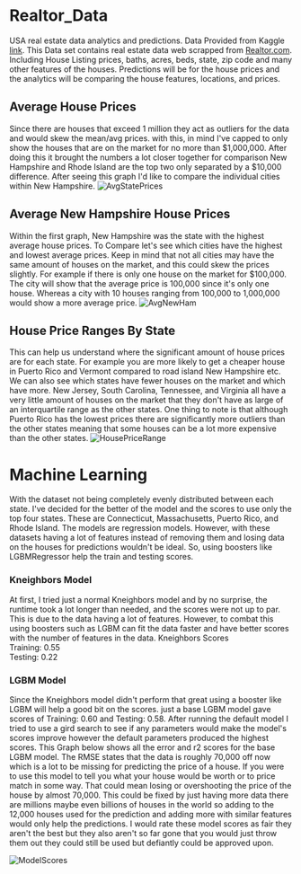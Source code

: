 # Realtor_Data
USA real estate data analytics and predictions. Data Provided from Kaggle [link](https://www.kaggle.com/datasets/ahmedshahriarsakib/usa-real-estate-dataset). This Data set contains real estate data web scrapped from [Realtor.com](https://www.realtor.com/). Including House Listing prices, baths, acres, beds, state, zip code and many other features of the houses. Predictions will be for the house prices and the analytics will be comparing the house features, locations, and prices. 


## Average House Prices 
Since there are houses that exceed 1 million they act as outliers for the data and would skew the mean/avg prices. with this, in mind I've capped to only show the houses that are on the market for no more than $1,000,000. After doing this it brought the numbers a lot closer together for comparison New Hampshire and Rhode Island are the top two only separated by a $10,000 difference. After seeing this graph I'd like to compare the individual cities within New Hampshire. 
![AvgStatePrices](https://i.gyazo.com/769a042985eb70761f076e6a51da06f1.png)



## Average New Hampshire House Prices
Within the first graph, New Hampshire was the state with the highest average house prices. To Compare let's see which cities have the highest and lowest average prices. Keep in mind that not all cities may have the same amount of houses on the market, and this could skew the prices slightly. For example if there is only one house on the market for $100,000. The city will show that the average price is 100,000 since it's only one house. Whereas a city with 10 houses ranging from 100,000 to 1,000,000 would show a more average price.
![AvgNewHam](https://i.gyazo.com/3b31da8b443953a84efb843489bd1936.png)


## House Price Ranges By State
This can help us understand where the significant amount of house prices are for each state. For example you 
are more likely to get a cheaper house in Puerto Rico and Vermont compared to road island New Hampshire etc. We can also see which states have fewer houses on the market and which have more. New Jersey, South Carolina, Tennessee, and Virginia all have a very little amount of houses on the market that they don't have as large of an interquartile range as the other states. One thing to note is that although Puerto Rico has the lowest prices there are significantly more outliers than the other states meaning that some houses can be a lot more expensive than the other states. 
![HousePriceRange](https://i.gyazo.com/43510139886e95e08bb01ec118337668.png)



# Machine Learning 
With the dataset not being completely evenly distributed between each state. I've decided for the better of the model and the scores to use only the top four states. These are Connecticut, Massachusetts, Puerto Rico, and Rhode Island. The models are regression models. However, with these datasets having a lot of features instead of removing them and losing data on the houses for predictions wouldn't be ideal. So, using boosters like LGBMRegressor help the train and testing scores.

### Kneighbors Model
At first, I tried just a normal Kneighbors model and by no surprise, the runtime took a lot longer than needed, and the scores were not up to par. This is due to the data having a lot of features. However, to combat this using boosters such as LGBM can fit the data faster and have better scores with the number of features in the data. 
Kneighbors Scores\
Training: 0.55\
Testing: 0.22


### LGBM Model 
Since the Kneighbors model didn't perform that great using a booster like LGBM will help a good bit on the scores. 
just a base LGBM model gave scores of Training: 0.60 and Testing: 0.58. After running the default model I tried to use a gird search to see if any parameters would make the model's scores improve however the default parameters produced the highest scores. This Graph below shows all the error and r2 scores for the base LGBM model. The RMSE states that the data is roughly 70,000 off now which is a lot to be missing for predicting the price of a house. If you were to use this model to tell you what your house would be worth or to price match in some way. That could mean losing or overshooting the price of the house by almost 70,000. This could be fixed by just having more data there are millions maybe even billions of houses in the world so adding to the 12,000 houses used for the prediction and adding more with similar features would only help the predictions. I would rate these model scores as fair they aren't the best but they also aren't so far gone that you would just throw them out they could still be used but defiantly could be approved upon. 

![ModelScores](https://i.gyazo.com/210958ab6e7bd570cafb5f00518911db.png)
